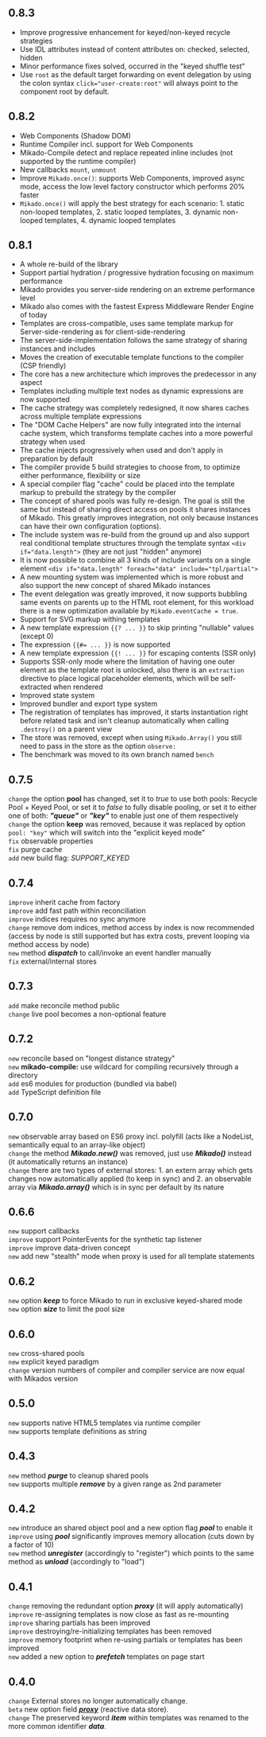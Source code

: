 ## 0.8.3

- Improve progressive enhancement for keyed/non-keyed recycle strategies
- Use IDL attributes instead of content attributes on: checked, selected, hidden
- Minor performance fixes solved, occurred in the "keyed shuffle test"
- Use `root` as the default target forwarding on event delegation by using the colon syntax `click="user-create:root"` will always point to the component root by default.

## 0.8.2

- Web Components (Shadow DOM)
- Runtime Compiler incl. support for Web Components
- Mikado-Compile detect and replace repeated inline includes (not supported by the runtime compiler)
- New callbacks `mount`, `unmount`
- Improve `Mikado.once()`: supports Web Components, improved async mode, access the low level factory constructor which performs 20% faster
- `Mikado.once()` will apply the best strategy for each scenario: 1. static non-looped templates, 2. static looped templates, 3. dynamic non-looped templates, 4. dynamic looped templates

## 0.8.1

- A whole re-build of the library
- Support partial hydration / progressive hydration focusing on maximum performance
- Mikado provides you server-side rendering on an extreme performance level
- Mikado also comes with the fastest Express Middleware Render Engine of today
- Templates are cross-compatible, uses same template markup for Server-side-rendering as for client-side-rendering
- The server-side-implementation follows the same strategy of sharing instances and includes
- Moves the creation of executable template functions to the compiler (CSP friendly)
- The core has a new architecture which improves the predecessor in any aspect
- Templates including multiple text nodes as dynamic expressions are now supported
- The cache strategy was completely redesigned, it now shares caches across multiple template expressions
- The "DOM Cache Helpers" are now fully integrated into the internal cache system, which transforms template caches into a more powerful strategy when used
- The cache injects progressively when used and don't apply in preparation by default
- The compiler provide 5 build strategies to choose from, to optimize either performance, flexibility or size
- A special compiler flag "cache" could be placed into the template markup to prebuild the strategy by the compiler
- The concept of shared pools was fully re-design. The goal is still the same but instead of sharing direct access on pools it shares instances of Mikado. This greatly improves integration, not only because instances can have their own configuration (options).
- The include system was re-build from the ground up and also support real conditional template structures through the template syntax `<div if="data.length">` (they are not just "hidden" anymore)
- It is now possible to combine all 3 kinds of include variants on a single element `<div if="data.length" foreach="data" include="tpl/partial">`
- A new mounting system was implemented which is more robust and also support the new concept of shared Mikado instances
- The event delegation was greatly improved, it now supports bubbling same events on parents up to the HTML root element, for this workload there is a new optimization available by `Mikado.eventCache = true`.
- Support for SVG markup withing templates
- A new template expression `{{? ... }}` to skip printing "nullable" values (except 0)
- The expression `{{#= ... }}` is now supported
- A new template expression `{{! ... }}` for escaping contents (SSR only)
- Supports SSR-only mode where the limitation of having one outer element as the template root is unlocked, also there is an `extraction` directive to place logical placeholder elements, which will be self-extracted when rendered
- Improved state system
- Improved bundler and export type system
- The registration of templates has improved, it starts instantiation right before related task and isn't cleanup automatically when calling `.destroy()` on a parent view
- The store was removed, except when using `Mikado.Array()` you still need to pass in the store as the option `observe:`
- The benchmark was moved to its own branch named `bench`

## 0.7.5
`change` the option __pool__ has changed, set it to _true_ to use both pools: Recycle Pool + Keyed Pool, or set it to _false_ to fully disable pooling, or set it to either one of both: ___"queue"___ or ___"key"___ to enable just one of them respectively<br>
`change` the option __keep__ was removed, because it was replaced by option `pool: "key"` which will switch into the "explicit keyed mode"<br>
`fix` observable properties<br>
`fix` purge cache<br>
`add` new build flag: _SUPPORT_KEYED_<br>

## 0.7.4
`improve` inherit cache from factory<br>
`improve` add fast path within reconciliation<br>
`improve` indices requires no sync anymore<br>
`change` remove dom indices, method access by index is now recommended (access by node is still supported but has extra costs, prevent looping via method access by node)<br>
`new` method ___dispatch___ to call/invoke an event handler manually<br>
`fix` external/internal stores<br>

## 0.7.3
`add` make reconcile method public<br>
`change` live pool becomes a non-optional feature<br>

## 0.7.2
`new` reconcile based on "longest distance strategy"<br>
`new` __mikado-compile:__ use wildcard for compiling recursively through a directory<br>
`add` es6 modules for production (bundled via babel)<br>
`add` TypeScript definition file

## 0.7.0
`new` observable array based on ES6 proxy incl. polyfill (acts like a NodeList, semantically equal to an array-like object)<br>
`change` the method ___Mikado.new()___ was removed, just use ___Mikado()___ instead (it automatically returns an instance)<br>
`change` there are two types of external stores: 1. an extern array which gets changes now automatically applied (to keep in sync) and 2. an observable array via ___Mikado.array()___ which is in sync per default by its nature

## 0.6.6
`new` support callbacks<br>
`improve` support PointerEvents for the synthetic tap listener<br>
`improve` improve data-driven concept<br>
`new` add new "stealth" mode when proxy is used for all template statements<br>

## 0.6.2
`new` option ___keep___ to force Mikado to run in exclusive keyed-shared mode<br>
`new` option ___size___ to limit the pool size<br>

## 0.6.0
`new` cross-shared pools<br>
`new` explicit keyed paradigm<br>
`change` version numbers of compiler and compiler service are now equal with Mikados version<br>

## 0.5.0
`new` supports native HTML5 templates via runtime compiler<br>
`new` supports template definitions as string<br>

## 0.4.3
`new` method ___purge___ to cleanup shared pools<br>
`new` supports multiple ___remove___ by a given range as 2nd parameter<br>

## 0.4.2
`new` introduce an shared object pool and a new option flag ___pool___ to enable it<br>
`improve` using ___pool___ significantly improves memory allocation (cuts down by a factor of 10)<br>
`new` method ___unregister___ (accordingly to "register") which points to the same method as ___unload___ (accordingly to "load")<br>

## 0.4.1
`change` removing the redundant option ___proxy___ (it will apply automatically)<br>
`improve` re-assigning templates is now close as fast as re-mounting<br>
`improve` sharing partials has been improved<br>
`improve` destroying/re-initializing templates has been removed<br>
`improve` memory footprint when re-using partials or templates has been improved<br>
`new` added a new option to ___prefetch___ templates on page start

## 0.4.0
`change` External stores no longer automatically change.<br>
`beta` new option field ___<a href="#proxy">proxy</a>___ (reactive data store).<br>
`change` The preserved keyword ___item___ within templates was renamed to the more common identifier ___data___.<br>
